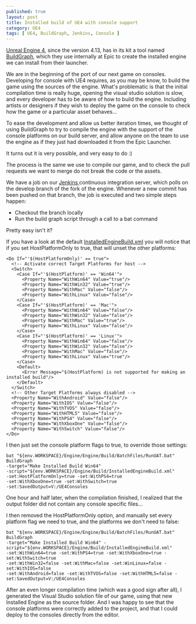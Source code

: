 ```yaml
---
published: true
layout: post
title: Installed build of UE4 with console support
category: UE4
tags: [ UE4, BuildGraph, Jenkins, Console ]
---
```


[Unreal Engine 4](https://www.unrealengine.com), since the version 4.13, has in its kit a tool named [BuildGraph](https://docs.unrealengine.com/latest/INT/Programming/Development/BuildGraph/), which they use internally at Epic to create the installed engine we can install from their launcher.

We are in the beginning of the port of our next game on consoles. Developing for console with UE4 requires, as you may be know, to build the game using the sources of the engine. What's problematic is that the initial compilation time is really huge, opening the visual studio solution is slow, and every developer has to be aware of how to build the engine. Including artists or designers if they wish to deploy the game on the console to check how the game or a particular asset behaves...

To ease the development and allow us better iteration times, we thought of using BuildGraph to try to compile the engine with the support of the console platforms on our build server, and allow anyone on the team to use the engine as if they just had downloaded it from the Epic Launcher.

It turns out it is very possible, and very easy to do :)

The process is the same we use to compile our game, and to check the pull requests we want to merge do not break the code or the assets. 

We have a job on our [Jenkins ](https://jenkins.io/) continuous integration server, which polls on the develop branch of the fork of the engine. Whenever a new commit has been pushed on that branch, the job is executed and two simple steps happen:
- Checkout the branch locally
- Run the build graph script through a call to a bat command

Pretty easy isn't it?

If you have a look at the default [InstalledEngineBuild.xml](https://github.com/EpicGames/UnrealEngine/blob/release/Engine/Build/InstalledEngineBuild.xml) you will notice that if you set HostPlatformOnly to true, that will unset the other platforms:

```
<Do If="'$(HostPlatformOnly)' == true">
  <!-- Activate correct Target Platforms for host -->
  <Switch>
    <Case If="'$(HostPlatform)' == 'Win64'">
      <Property Name="WithWin64" Value="true"/>
      <Property Name="WithWin32" Value="true"/>
      <Property Name="WithMac" Value="false"/>
      <Property Name="WithLinux" Value="false"/>
    </Case>
    <Case If="'$(HostPlatform)' == 'Mac'">
      <Property Name="WithWin64" Value="false"/>
      <Property Name="WithWin32" Value="false"/>
      <Property Name="WithMac" Value="true"/>
      <Property Name="WithLinux" Value="false"/>
    </Case>
    <Case If="'$(HostPlatform)' == 'Linux'">
      <Property Name="WithWin64" Value="false"/>
      <Property Name="WithWin32" Value="false"/>
      <Property Name="WithMac" Value="false"/>
      <Property Name="WithLinux" Value="true"/>
    </Case>
    <Default>
      <Error Message="$(HostPlatform) is not supported for making an installed build"/>
    </Default>
  </Switch>
  <!-- Other Target Platforms always disabled -->
  <Property Name="WithAndroid" Value="false"/>
  <Property Name="WithIOS" Value="false"/>
  <Property Name="WithTVOS" Value="false"/>
  <Property Name="WithHTML5" Value="false"/>
  <Property Name="WithPS4" Value="false"/>
  <Property Name="WithXboxOne" Value="false"/>
  <Property Name="WithSwitch" Value="false"/>
</Do>
```

I then just set the console platform flags to true, to override those settings:

```
bat "${env.WORKSPACE}/Engine/Engine/Build/BatchFiles/RunUAT.bat" BuildGraph 
-target="Make Installed Build Win64" 
-script="${env.WORKSPACE}/Engine/Build/InstalledEngineBuild.xml" 
-set:HostPlatformOnly=true -set:WithPS4=true 
-set:WithXboxOne=true -set:WithSwitch=true 
-set:SavedOutput=V:/UE4Consoles
```

 One hour and half later, when the compilation finished, I realized that the output folder did not contain any console specific files...

I then removed the HostPlatformOnly option, and manually set every platform flag we need to true, and the platforms we don't need to false:

```
bat "${env.WORKSPACE}/Engine/Engine/Build/BatchFiles/RunUAT.bat" BuildGraph 
-target="Make Installed Build Win64" -script="${env.WORKSPACE}/Engine/Build/InstalledEngineBuild.xml" 
-set:WithWin64=true -set:WithPS4=true -set:WithXboxOne=true -set:WithSwitch=true 
-set:WithWin32=false -set:WithMac=false -set:WinLinux=false -set:WithIOS=false 
-set:WithAndroid=false -set:WithTVOS=false -set:WithHTML5=false -set:SavedOutput=V:/UE4Consoles
```

After an even longer compilation time (which was a good sign after all), I generated the Visual Studio solution file of our game, using that new Installed Engine as the source folder. And I was happy to see that the console platforms were correctly added to the project, and that I could deploy to the consoles directly from the editor.
